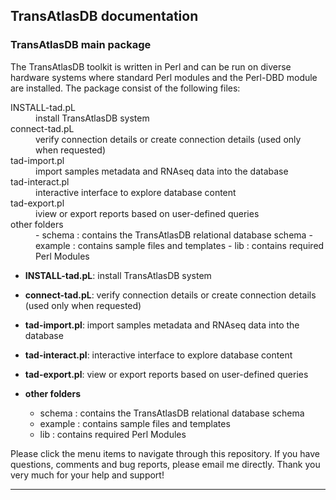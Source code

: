 ## TransAtlasDB documentation

### TransAtlasDB main package

The TransAtlasDB toolkit is written in Perl and can be run on diverse hardware systems where standard Perl modules and the Perl-DBD module are installed. The package consist of the following files:

<dl>
<dt>INSTALL-tad.pL</dt>
<dd>install TransAtlasDB system</dd>
<dt>connect-tad.pL</dt>
<dd>verify connection details or create connection details (used only when requested)</dd>
<dt>tad-import.pl</dt>
<dd>import samples metadata and RNAseq data into the database</dd>
<dt>tad-interact.pl</dt>
<dd>interactive interface to explore database content</dd>
<dt>tad-export.pl</dt>
<dd>iview or export reports based on user-defined queries</dd>
<dd></dd>
<dt>other folders</dt>
<dd>
-	schema	:	contains the TransAtlasDB relational database schema
-	example	:	contains sample files and templates
-	lib	:	contains required Perl Modules</dd>
</dl>

-	**INSTALL-tad.pL**: install TransAtlasDB system

-	**connect-tad.pL**: verify connection details or create connection details (used only when requested)

-	**tad-import.pl**: import samples metadata and RNAseq data into the database 

-	**tad-interact.pl**: interactive interface to explore database content

- 	**tad-export.pl**: view or export reports based on user-defined queries

- 	**other folders**
	-	schema : contains the TransAtlasDB relational database schema
	-	example : contains sample files and templates
	-	lib : contains required Perl Modules

Please click the menu items to navigate through this repository. If you have questions, comments and bug reports, please email me directly. Thank you very much for your help and support!

---
